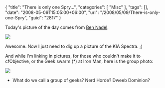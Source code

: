 {
	"title": "There is only one Spry...",
	"categories": [
		"Misc"
	],
	"tags": [],
	"date": "2008-05-09T15:05:00+06:00",
	"url": "/2008/05/09/There-is-only-one-Spry",
	"guid": "2817"
}

Today's picture of the day comes from <a href="http://www.bennadel.com/blog/recent-blog-entries.htm">Ben Nadel</a>:

<img src="https://static.raymondcamden.com/images/benspry.jpg">

Awesome. Now I just need to dig up a picture of the KIA Spectra. ;) 

And while I'm linking in pictures, for those who couldn't make it to cfObjective, or the Geek swarm (*) at Iron Man, here is the group photo:

<img src="https://static.raymondcamden.com/images/cfjedi/geeksonparade.jpg">

* What do we call a group of geeks? Nerd Horde? Dweeb Dominion?